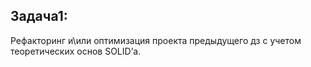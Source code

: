 ## Задача1:
Рефакторинг и\или оптимизация проекта предыдущего дз с учетом теоретических основ SOLID’а.

